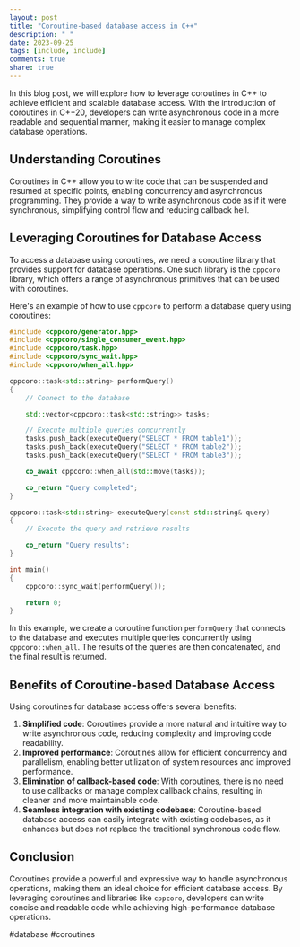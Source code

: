 ```yaml
---
layout: post
title: "Coroutine-based database access in C++"
description: " "
date: 2023-09-25
tags: [include, include]
comments: true
share: true
---
```


In this blog post, we will explore how to leverage coroutines in C++ to achieve efficient and scalable database access. With the introduction of coroutines in C++20, developers can write asynchronous code in a more readable and sequential manner, making it easier to manage complex database operations.

## Understanding Coroutines

Coroutines in C++ allow you to write code that can be suspended and resumed at specific points, enabling concurrency and asynchronous programming. They provide a way to write asynchronous code as if it were synchronous, simplifying control flow and reducing callback hell.

## Leveraging Coroutines for Database Access

To access a database using coroutines, we need a coroutine library that provides support for database operations. One such library is the `cppcoro` library, which offers a range of asynchronous primitives that can be used with coroutines.

Here's an example of how to use `cppcoro` to perform a database query using coroutines:

```cpp
#include <cppcoro/generator.hpp>
#include <cppcoro/single_consumer_event.hpp>
#include <cppcoro/task.hpp>
#include <cppcoro/sync_wait.hpp>
#include <cppcoro/when_all.hpp>

cppcoro::task<std::string> performQuery()
{
    // Connect to the database

    std::vector<cppcoro::task<std::string>> tasks;

    // Execute multiple queries concurrently
    tasks.push_back(executeQuery("SELECT * FROM table1"));
    tasks.push_back(executeQuery("SELECT * FROM table2"));
    tasks.push_back(executeQuery("SELECT * FROM table3"));

    co_await cppcoro::when_all(std::move(tasks));

    co_return "Query completed";
}

cppcoro::task<std::string> executeQuery(const std::string& query)
{
    // Execute the query and retrieve results

    co_return "Query results";
}

int main()
{
    cppcoro::sync_wait(performQuery());

    return 0;
}
```

In this example, we create a coroutine function `performQuery` that connects to the database and executes multiple queries concurrently using `cppcoro::when_all`. The results of the queries are then concatenated, and the final result is returned.

## Benefits of Coroutine-based Database Access

Using coroutines for database access offers several benefits:

1. **Simplified code**: Coroutines provide a more natural and intuitive way to write asynchronous code, reducing complexity and improving code readability.
2. **Improved performance**: Coroutines allow for efficient concurrency and parallelism, enabling better utilization of system resources and improved performance.
3. **Elimination of callback-based code**: With coroutines, there is no need to use callbacks or manage complex callback chains, resulting in cleaner and more maintainable code.
4. **Seamless integration with existing codebase**: Coroutine-based database access can easily integrate with existing codebases, as it enhances but does not replace the traditional synchronous code flow.

## Conclusion

Coroutines provide a powerful and expressive way to handle asynchronous operations, making them an ideal choice for efficient database access. By leveraging coroutines and libraries like `cppcoro`, developers can write concise and readable code while achieving high-performance database operations.

#database #coroutines